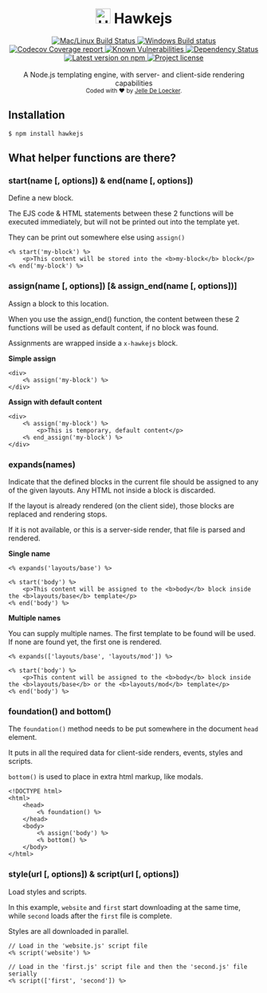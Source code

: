 <h1 align="center">
  <img src="https://protoblast.develry.be/media/static/hawkejs-small.png" width=30 alt="Hawkejs logo"/>
  <b>Hawkejs</b>
</h1>
<div align="center">
  <!-- CI - TravisCI -->
  <a href="https://travis-ci.org/skerit/hawkejs">
    <img src="https://travis-ci.org/skerit/hawkejs.svg?branch=master" alt="Mac/Linux Build Status" />
  </a>

  <!-- CI - AppVeyor -->
  <a href="https://ci.appveyor.com/project/skerit/hawkejs">
    <img src="https://img.shields.io/appveyor/ci/skerit/hawkejs/master.svg?label=Windows" alt="Windows Build status" />
  </a>

  <!-- Coverage - Codecov -->
  <a href="https://codecov.io/gh/skerit/hawkejs">
    <img src="https://img.shields.io/codecov/c/github/skerit/hawkejs/master.svg" alt="Codecov Coverage report" />
  </a>

  <!-- DM - Snyk -->
  <a href="https://snyk.io/test/github/skerit/hawkejs?targetFile=package.json">
    <img src="https://snyk.io/test/github/skerit/hawkejs/badge.svg?targetFile=package.json" alt="Known Vulnerabilities" />
  </a>

  <!-- DM - David -->
  <a href="https://david-dm.org/skerit/hawkejs">
    <img src="https://david-dm.org/skerit/hawkejs/status.svg" alt="Dependency Status" />
  </a>
</div>

<div align="center">
  <!-- Version - npm -->
  <a href="https://www.npmjs.com/package/hawkejs">
    <img src="https://img.shields.io/npm/v/hawkejs.svg" alt="Latest version on npm" />
  </a>

  <!-- License - MIT -->
  <a href="https://github.com/skerit/hawkejs#license">
    <img src="https://img.shields.io/github/license/skerit/hawkejs.svg" alt="Project license" />
  </a>
</div>
<br>
<div align="center">
  A Node.js templating engine, with server- and client-side rendering capabilities
</div>
<div align="center">
  <sub>
    Coded with ❤️ by <a href="#authors">Jelle De Loecker</a>.
  </sub>
</div>


## Installation

    $ npm install hawkejs

## What helper functions are there?

### start(name [, options]) & end(name [, options])

Define a new block.

The EJS code & HTML statements between these 2 functions will be executed immediately, but will not be printed out into the template yet.

They can be print out somewhere else using `assign()`

```ejs
<% start('my-block') %>
	<p>This content will be stored into the <b>my-block</b> block</p>
<% end('my-block') %>
```

### assign(name [, options]) [& assign_end(name [, options])]

Assign a block to this location.

When you use the assign_end() function, the content between these 2 functions will be used as default content, if no block was found.

Assignments are wrapped inside a `x-hawkejs` block.

**Simple assign**

```ejs
<div>
	<% assign('my-block') %>
</div>
```

**Assign with default content**

```ejs
<div>
	<% assign('my-block') %>
		<p>This is temporary, default content</p>
	<% end_assign('my-block') %>
</div>
```

### expands(names)

Indicate that the defined blocks in the current file should be assigned to any of the given layouts. Any HTML not inside a block is discarded.

If the layout is already rendered (on the client side), those blocks are replaced and rendering stops.

If it is not available, or this is a server-side render, that file is parsed and rendered.

**Single name**

```ejs
<% expands('layouts/base') %>

<% start('body') %>
	<p>This content will be assigned to the <b>body</b> block inside the <b>layouts/base</b> template</p>
<% end('body') %>
```

**Multiple names**

You can supply multiple names. The first template to be found will be used.
If none are found yet, the first one is rendered.

```ejs
<% expands(['layouts/base', 'layouts/mod']) %>

<% start('body') %>
	<p>This content will be assigned to the <b>body</b> block inside the <b>layouts/base</b> or the <b>layouts/mod</b> template</p>
<% end('body') %>
```

### foundation() and bottom()

The `foundation()` method needs to be put somewhere in the document `head` element.

It puts in all the required data for client-side renders, events, styles and scripts.

`bottom()` is used to place in extra html markup, like modals.

```ejs
<!DOCTYPE html>
<html>
	<head>
		<% foundation() %>
	</head>
	<body>
		<% assign('body') %>
		<% bottom() %>
	</body>
</html>
```

### style(url [, options]) & script(url [, options])

Load styles and scripts.

In this example, `website` and `first` start downloading at the same time, while `second` loads after the `first` file is complete.

Styles are all downloaded in parallel.

```ejs
// Load in the 'website.js' script file
<% script('website') %>

// Load in the 'first.js' script file and then the 'second.js' file serially
<% script(['first', 'second']) %>
```
